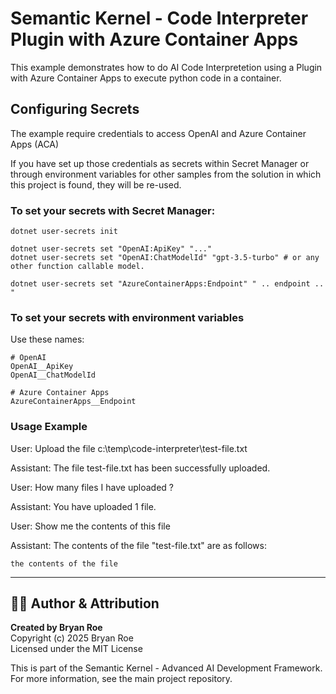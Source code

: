 # Semantic Kernel - Code Interpreter Plugin with Azure Container Apps

This example demonstrates how to do AI Code Interpretetion using a Plugin with Azure Container Apps to execute python code in a container.

## Configuring Secrets

The example require credentials to access OpenAI and Azure Container Apps (ACA)

If you have set up those credentials as secrets within Secret Manager or through environment variables for other samples from the solution in which this project is found, they will be re-used.

### To set your secrets with Secret Manager:

```
dotnet user-secrets init

dotnet user-secrets set "OpenAI:ApiKey" "..."
dotnet user-secrets set "OpenAI:ChatModelId" "gpt-3.5-turbo" # or any other function callable model.

dotnet user-secrets set "AzureContainerApps:Endpoint" " .. endpoint .. "
```

### To set your secrets with environment variables

Use these names:

```
# OpenAI
OpenAI__ApiKey
OpenAI__ChatModelId

# Azure Container Apps
AzureContainerApps__Endpoint
```

### Usage Example

User: Upload the file c:\temp\code-interpreter\test-file.txt

Assistant: The file test-file.txt has been successfully uploaded.

User: How many files I have uploaded ?

Assistant: You have uploaded 1 file.

User: Show me the contents of this file

Assistant: The contents of the file "test-file.txt" are as follows:

```text
the contents of the file
```

---

## 👨‍💻 Author & Attribution

**Created by Bryan Roe**  
Copyright (c) 2025 Bryan Roe  
Licensed under the MIT License

This is part of the Semantic Kernel - Advanced AI Development Framework.
For more information, see the main project repository.
